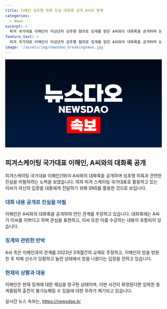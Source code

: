 ```yaml
---
title: 이해인 성추행 의혹 진실 대화록 공개 A씨와 함께
categories:
  - News
excerpt: >
  피겨 국가대표 이해인이 미성년자 성추행 혐의로 징계를 받은 A씨와의 대화록을 공개하며 논란을 빚고 있다. 이해인은 A씨와의 관계를 연인 사이로 주장하고 있지만 A씨 측은 이를 부인하며 사건의 실마리를 제시하고 있다. 이에 대한 논란과 함께 이해인의 성폭력 의혹과 관련된 상황에 대해 조명하고 있다.
feature_text: >
  피겨 국가대표 이해인이 미성년자 성추행 혐의로 징계를 받은 A씨와의 대화록을 공개하며 논란을 빚고 있다. 이해인은 A씨와의 관계를 연인 사이로 주장하고 있지만 A씨 측은 이를 부인하며 사건의 실마리를 제시하고 있다. 이에 대한 논란과 함께 이해인의 성폭력 의혹과 관련된 상황에 대해 조명하고 있다.
image: '/assets/img/newsdao_breakingnews.jpg'
---
```


<p><img src="/assets/img/newsdao_breakingnews.jpg" alt="koreaapp 속보" /></p>

<h2 data-ke-size="size26">피겨스케이팅 국가대표 이해인, A씨와의 대화록 공개</h2>

<p data-ke-size="size16">피겨스케이팅 국가대표 이해인(19)이 A씨와의 대화록을 공개하며 성추행 의혹과 관련한 진실을 어필하려는 노력을 보였습니다. 여자 피겨 스케이팅 국가대표로 활동하고 있는 이씨가 자신의 입장을 대중에게 전달하기 위해 SNS를 활용한 것으로 보입니다.</p>

<h3><b><span style="color: #1a5490;">대화 내용 공개로 진실을 어필</span></b></h3>

<p data-ke-size="size16">이해인은 A씨와의 대화록을 공개하여 연인 관계를 주장하고 있습니다. 대화록에는 A씨가 이씨를 이쁘다고 하며 관심을 표현하고, 이씨 또한 이를 수긍하는 내용이 포함되어 있습니다.</p>

<h3><b><span style="color: #1a5490;">징계와 관련한 반박</span></b></h3>

<p data-ke-size="size16">A씨 측은 이해인과의 관계를 2023년 3개월간의 교제로 주장하고, 이해인의 방을 방문한 후 피해 선수가 당황하고 놀란 상태에서 방을 나왔다는 입장을 전하고 있습니다.</p>

<h3><b><span style="color: #1a5490;">현재의 상황과 대응</span></b></h3>

<p data-ke-size="size16">이해인은 현재 징계에 대한 재심을 청구한 상태이며, 이번 사건이 확정된다면 임박한 동계올림픽 출전이 불가능해질 수 있음에 대한 우려가 제기되고 있습니다.</p>
실시간 뉴스 속보는, <a href="https://newsdao.kr" rel="dofollow">https://newsdao.kr</a>


